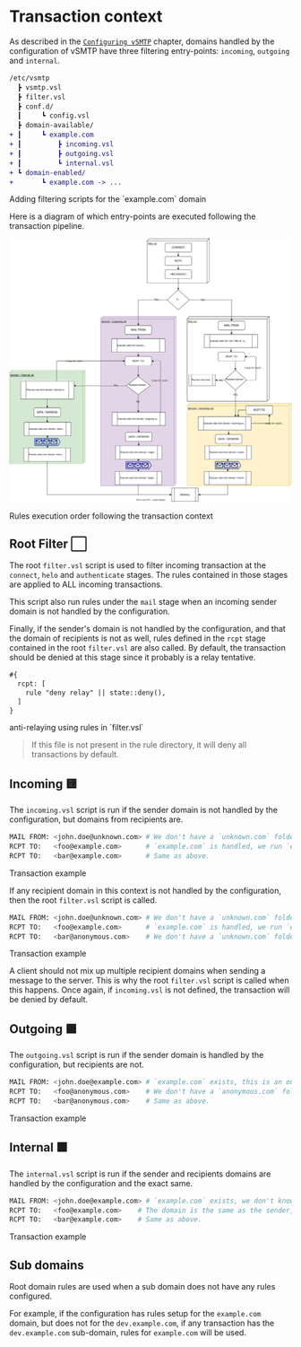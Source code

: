 # Transaction context

As described in the [`Configuring vSMTP`](../get-started/config-file-struct.md) chapter, domains handled by the configuration of vSMTP have three filtering entry-points: `incoming`, `outgoing` and `internal`.

```diff
/etc/vsmtp
  ┣ vsmtp.vsl
  ┣ filter.vsl
  ┣ conf.d/
  ┃     ┗ config.vsl
  ┣ domain-available/
+ ┃     ┗ example.com
+ ┃         ┣ incoming.vsl
+ ┃         ┣ outgoing.vsl
+ ┃         ┗ internal.vsl
+ ┗ domain-enabled/
+       ┗ example.com -> ...
```
<p class="ann"> Adding filtering scripts for the `example.com` domain </p>

Here is a diagram of which entry-points are executed following the transaction pipeline.

![Sub-domain Hierarchy](../assets/uml/sub-domain-hierarchy.svg)
<p class="ann"> Rules execution order following the transaction context </p>

## Root Filter ⬜

The root `filter.vsl` script is used to filter incoming transaction at the `connect`, `helo` and `authenticate` stages. The rules contained in those stages are applied to ALL incoming transactions.

This script also run rules under the `mail` stage when an incoming sender domain is not handled by the configuration.

Finally, if the sender's domain is not handled by the configuration, and that the domain of recipients is not as well, rules defined in the `rcpt` stage contained in the root `filter.vsl` are also called. By default, the transaction should be denied at this stage since it probably is a relay tentative.

```
#{
  rcpt: [
    rule "deny relay" || state::deny(),
  ]
}
```
<p class="ann"> anti-relaying using rules in `filter.vsl` </p>

> If this file is not present in the rule directory, it will deny all transactions by default.

## Incoming 🟨

The `incoming.vsl` script is run if the sender domain is not handled by the configuration, but domains from recipients are.

```sh
MAIL FROM: <john.doe@unknown.com> # We don't have a `unknown.com` folder, this is an incoming message.
RCPT TO:   <foo@example.com>      # `example.com` is handled, we run `example.com/incoming.vsl`.
RCPT TO:   <bar@example.com>      # Same as above.
```
<p class="ann"> Transaction example </p>

If any recipient domain in this context is not handled by the configuration, then the root `filter.vsl` script is called.

```sh
MAIL FROM: <john.doe@unknown.com> # We don't have a `unknown.com` folder, this is an incoming message.
RCPT TO:   <foo@example.com>      # `example.com` is handled, we run `example.com/incoming.vsl`.
RCPT TO:   <bar@anonymous.com>    # We don't have a `unknown.com` folder, the root `filter.vsl` is used.
```
<p class="ann"> Transaction example </p>

A client should not mix up multiple recipient domains when sending a message to the server. This is why the root `filter.vsl` script is called when this happens. Once again, if `incoming.vsl` is not defined, the transaction will be denied by default.

## Outgoing 🟪

The `outgoing.vsl` script is run if the sender domain is handled by the configuration, but recipients are not.

```sh
MAIL FROM: <john.doe@example.com> # `example.com` exists, this is an outgoing message.
RCPT TO:   <foo@anonymous.com>    # We don't have a `anonymous.com` folder, `outgoing.vsl` is used.
RCPT TO:   <bar@anonymous.com>    # Same as above.
```
<p class="ann"> Transaction example </p>

## Internal 🟩

The `internal.vsl` script is run if the sender and recipients domains are handled by the configuration and the exact same.

```sh
MAIL FROM: <john.doe@example.com> # `example.com` exists, we don't know yet about the recipient, so this is an outgoing message for now.
RCPT TO:   <foo@example.com>    # The domain is the same as the sender, `internal.vsl` is used, it becomes an internal message now.
RCPT TO:   <bar@example.com>    # Same as above.
```
<p class="ann"> Transaction example </p>

## Sub domains

Root domain rules are used when a sub domain does not have any rules configured.

For example, if the configuration has rules setup for the `example.com` domain, but does not for the `dev.example.com`, if any transaction has the `dev.example.com` sub-domain, rules for `example.com` will be used.